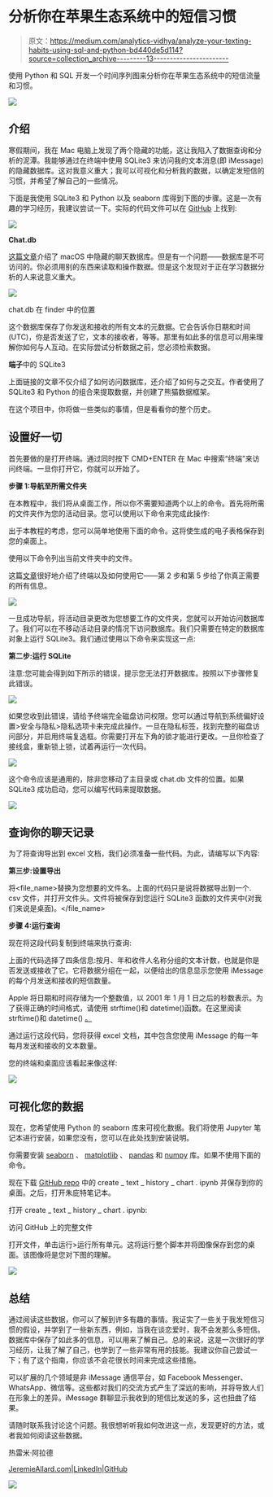 # 分析你在苹果生态系统中的短信习惯

> 原文：<https://medium.com/analytics-vidhya/analyze-your-texting-habits-using-sql-and-python-bd440de5d114?source=collection_archive---------13----------------------->

使用 Python 和 SQL 开发一个时间序列图来分析你在苹果生态系统中的短信流量和习惯。

![](img/d810ba4c0a3b7e10a42aa519f4ed65dc.png)

## 介绍

寒假期间，我在 Mac 电脑上发现了两个隐藏的功能，这让我陷入了数据查询和分析的泥潭。我能够通过在终端中使用 SQLite3 来访问我的文本消息(即 iMessage)的隐藏数据库。这对我意义重大；我可以可视化和分析我的数据，以确定发短信的习惯，并希望了解自己的一些情况。

下面是我使用 SQLite3 和 Python 以及 seaborn 库得到下图的步骤。这是一次有趣的学习经历，我建议尝试一下。实际的代码文件可以在 [GitHub](https://github.com/jerall24/sql_analyze_imessage) 上找到:

![](img/2e9ffdbc7d88cc2872f0d0f0b5ecda81.png)

**Chat.db**

[这篇文章](https://towardsdatascience.com/heres-how-you-can-access-your-entire-imessage-history-on-your-mac-f8878276c6e9)介绍了 macOS 中隐藏的聊天数据库。但是有一个问题——数据库是不可访问的。你必须用别的东西来读取和操作数据。但是这个发现对于正在学习数据分析的人来说意义重大。

![](img/309c6ac7d59458973360bbae75bd291d.png)

chat.db 在 finder 中的位置

这个数据库保存了你发送和接收的所有文本的元数据。它会告诉你日期和时间(UTC)，你是否发送了它，文本的接收者，等等。那里有如此多的信息可以用来理解你如何与人互动。在实际尝试分析数据之前，您必须检索数据。

**端子**中的 SQLite3

上面链接的文章不仅介绍了如何访问数据库，还介绍了如何与之交互。作者使用了 SQLite3 和 Python 的组合来提取数据，并创建了熊猫数据框架。

在这个项目中，你将做一些类似的事情，但是看看你的整个历史。

## **设置好一切**

首先要做的是打开终端。通过同时按下 CMD+ENTER 在 Mac 中搜索“终端”来访问终端。一旦你打开它，你就可以开始了。

**步骤 1:导航至所需文件夹**

在本教程中，我们将从桌面工作，所以你不需要知道两个以上的命令。首先将所需的文件夹作为您的活动目录。您可以使用以下命令来完成此操作:

出于本教程的考虑，您可以简单地使用下面的命令。这将使生成的电子表格保存到您的桌面上。

使用以下命令列出当前文件夹中的文件。

这篇[文章](https://computers.tutsplus.com/tutorials/navigating-the-terminal-a-gentle-introduction--mac-3855)很好地介绍了终端以及如何使用它——第 2 步和第 5 步给了你真正需要的所有信息。

![](img/b4496e53580eeb331fd6d5330ae7394c.png)

一旦成功导航，将活动目录更改为您想要工作的文件夹，您就可以开始访问数据库了。我们可以在不移动活动目录的情况下访问数据库。我们只需要在特定的数据库对象上运行 SQLite3。我们通过使用以下命令来实现这一点:

**第二步:运行 SQLite**

注意:您可能会得到如下所示的错误，提示您无法打开数据库。按照以下步骤修复此错误。

![](img/9255db19642b579e137ec2e745550ea9.png)

如果您收到此错误，请给予终端完全磁盘访问权限。您可以通过导航到系统偏好设置>安全与隐私>隐私选项卡来完成此操作。一旦在隐私标签，找到完整的磁盘访问部分，并启用终端复选框。你需要打开左下角的锁才能进行更改。一旦你检查了接线盒，重新锁上锁，试着再运行一次代码。

![](img/57f9fa460abd9fbde4df89c551813a99.png)

这个命令应该是通用的，除非您移动了主目录或 chat.db 文件的位置。如果 SQLite3 成功启动，您可以编写代码来提取数据。

![](img/f889df28955c6068678ade1d1b8fabe3.png)

## **查询你的聊天记录**

为了将查询导出到 excel 文档，我们必须准备一些代码。为此，请编写以下内容:

**第三步:设置导出**

将<file_name>替换为您想要的文件名。上面的代码只是说将数据导出到一个. csv 文件，并打开文件头。文件将被保存到您运行 SQLite3 函数的文件夹中(对我们来说是桌面)。</file_name>

**步骤 4:运行查询**

现在将这段代码复制到终端来执行查询:

上面的代码选择了四条信息:按月、年和收件人名称分组的文本计数，也就是你是否发送或接收了它。它将数据分组在一起，以便给出的信息显示您使用 iMessage 的每个月发送和接收的短信数量。

Apple 将日期和时间存储为一个整数值，以 2001 年 1 月 1 日之后的秒数表示。为了获得正确的时间格式，请使用 strftime()和 datetime()函数。在这里阅读 strftime()和 datetime() [。](https://www.sqlite.org/lang_datefunc.html)

通过运行这段代码，您将获得 excel 文档，其中包含您使用 iMessage 的每一年每月发送和接收的文本数量。

您的终端和桌面应该看起来像这样:

![](img/8e40bd0b5f551d0902e90f261e1a9e48.png)

## 可视化您的数据

现在，您希望使用 Python 的 seaborn 库来可视化数据。我们将使用 Jupyter 笔记本进行安装，如果您没有，您可以在此处找到安装说明。

你需要安装 [seaborn](https://seaborn.pydata.org/index.html) 、 [matplotlib](https://matplotlib.org/) 、 [pandas](https://pandas.pydata.org/) 和 [numpy](https://numpy.org/) 库。如果不使用下面的命令。

现在下载 [GitHub repo](https://github.com/jerall24/sql_analyze_imessage.git) 中的 create _ text _ history _ chart . ipynb 并保存到你的桌面。之后，打开朱庇特笔记本。

打开 create _ text _ history _ chart . ipynb:

访问 GitHub 上的完整文件

打开文件，单击运行>运行所有单元。这将运行整个脚本并将图像保存到您的桌面。该图像将是您对下图的理解。

![](img/2e9ffdbc7d88cc2872f0d0f0b5ecda81.png)

## **总结**

通过阅读这些数据，你可以了解到许多有趣的事情。我证实了一些关于我发短信习惯的假设，并学到了一些新东西，例如，当我在谈恋爱时，我不会发那么多短信。数据库中保存了如此多的信息，可以用来了解自己。总的来说，这是一次很好的学习经历，让我了解了自己，也学到了一些非常有用的技能。我建议你自己尝试一下；有了这个指南，你应该不会花很长时间来完成这些措施。

可以扩展的几个领域是非 iMessage 通信平台，如 Facebook Messenger、WhatsApp、微信等。这些都对我们的交流方式产生了深远的影响，并将导致人们在形象上的差异。iMessage 群聊显示我收到的短信比发送的多，这也扭曲了结果。

请随时联系我讨论这个问题。我很想听听我如何改进这一点，发现更好的方法，或者我如何阅读这些数据。

热雷米·阿拉德

[JeremieAllard.com](https://www.jeremieallard.com)|[LinkedIn](https://www.linkedin.com/in/jeremiea/)|[GitHub](http://github.com/jerall24)

![](img/95901a0db1c880f77359d1a7b140c4e1.png)